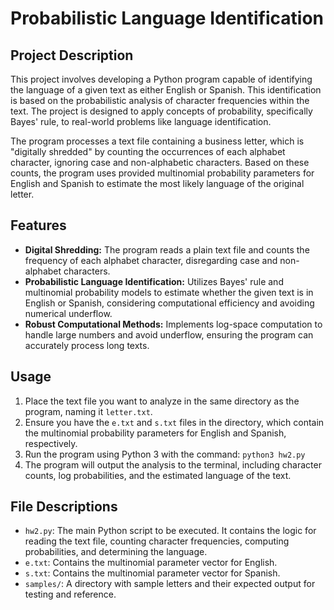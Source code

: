 # Probabilistic Language Identification

## Project Description

This project involves developing a Python program capable of identifying the language of a given text as either English or Spanish. This identification is based on the probabilistic analysis of character frequencies within the text. The project is designed to apply concepts of probability, specifically Bayes' rule, to real-world problems like language identification.

The program processes a text file containing a business letter, which is "digitally shredded" by counting the occurrences of each alphabet character, ignoring case and non-alphabetic characters. Based on these counts, the program uses provided multinomial probability parameters for English and Spanish to estimate the most likely language of the original letter.

## Features

- **Digital Shredding:** The program reads a plain text file and counts the frequency of each alphabet character, disregarding case and non-alphabet characters.
- **Probabilistic Language Identification:** Utilizes Bayes' rule and multinomial probability models to estimate whether the given text is in English or Spanish, considering computational efficiency and avoiding numerical underflow.
- **Robust Computational Methods:** Implements log-space computation to handle large numbers and avoid underflow, ensuring the program can accurately process long texts.

## Usage

1. Place the text file you want to analyze in the same directory as the program, naming it `letter.txt`.
2. Ensure you have the `e.txt` and `s.txt` files in the directory, which contain the multinomial probability parameters for English and Spanish, respectively.
3. Run the program using Python 3 with the command: `python3 hw2.py`
4. The program will output the analysis to the terminal, including character counts, log probabilities, and the estimated language of the text.

## File Descriptions

- `hw2.py`: The main Python script to be executed. It contains the logic for reading the text file, counting character frequencies, computing probabilities, and determining the language.
- `e.txt`: Contains the multinomial parameter vector for English.
- `s.txt`: Contains the multinomial parameter vector for Spanish.
- `samples/`: A directory with sample letters and their expected output for testing and reference.

